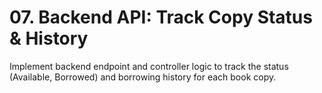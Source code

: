 # 07. Backend API: Track Copy Status & History

Implement backend endpoint and controller logic to track the status (Available, Borrowed) and borrowing history for each book copy.